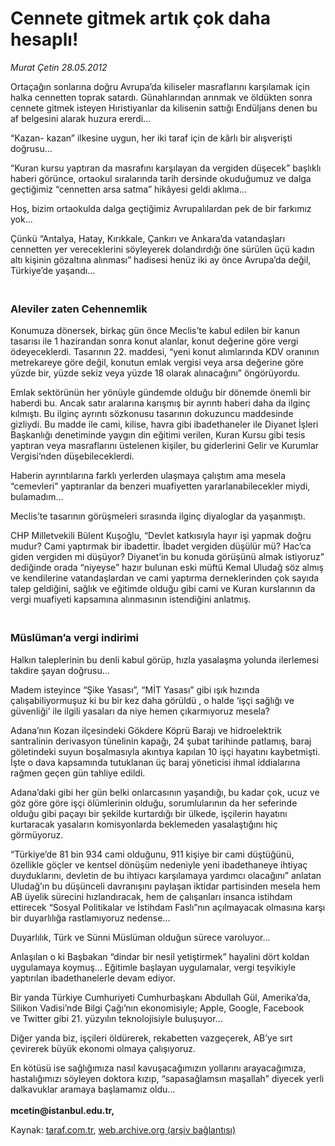 # Cennete gitmek artık çok daha hesaplı!

*Murat Çetin 28.05.2012*

<div class="yazi"><p>Ortaçağın sonlarına doğru Avrupa’da kiliseler masraflarını karşılamak için halka cennetten toprak satardı. Günahlarından arınmak ve öldükten sonra cennete gitmek isteyen Hıristiyanlar da kilisenin sattığı Endüljans denen bu af belgesini alarak huzura ererdi...</p>
<p>“Kazan- kazan” ilkesine uygun, her iki taraf için de kârlı bir alışverişti doğrusu...</p>
<p>“Kuran kursu yaptıran da masrafını karşılayan da vergiden düşecek” başlıklı haberi görünce, ortaokul sıralarında tarih dersinde okuduğumuz ve dalga geçtiğimiz “cennetten arsa satma” hikâyesi geldi aklıma...</p>
<p>Hoş, bizim ortaokulda dalga geçtiğimiz Avrupalılardan pek de bir farkımız yok...</p>
<p>Çünkü “Antalya, Hatay, Kırıkkale, Çankırı ve Ankara’da vatandaşları cennetten yer vereceklerini söyleyerek dolandırdığı öne sürülen üçü kadın altı kişinin gözaltına alınması” hadisesi henüz iki ay önce Avrupa’da değil, Türkiye’de yaşandı...</p>
<h3><br/>Aleviler zaten Cehennemlik</h3>
<p>Konumuza dönersek, birkaç gün önce Meclis’te kabul edilen bir kanun tasarısı ile 1 hazirandan sonra konut alanlar, konut değerine göre vergi ödeyeceklerdi. Tasarının 22. maddesi, “yeni konut alımlarında KDV oranının metrekareye göre değil, konutun emlak vergisi veya arsa değerine göre yüzde bir, yüzde sekiz veya yüzde 18 olarak alınacağını” öngörüyordu.</p>
<p>Emlak sektörünün her yönüyle gündemde olduğu bir dönemde önemli bir haberdi bu. Ancak satır aralarına karışmış bir ayrıntı haberi daha da ilginç kılmıştı. Bu ilginç ayrıntı sözkonusu tasarının dokuzuncu maddesinde gizliydi. Bu madde ile cami, kilise, havra gibi ibadethaneler ile Diyanet İşleri Başkanlığı denetiminde yaygın din eğitimi verilen, Kuran Kursu gibi tesis yaptıran veya masraflarını üstelenen kişiler, bu giderlerini Gelir ve Kurumlar Vergisi’nden düşebileceklerdi. </p>
<p>Haberin ayrıntılarına farklı yerlerden ulaşmaya çalıştım ama mesela “cemevleri” yaptıranlar da benzeri muafiyetten yararlanabilecekler miydi, bulamadım...</p>
<p>Meclis’te tasarının görüşmeleri sırasında ilginç diyaloglar da yaşanmıştı.</p>
<p>CHP Milletvekili Bülent Kuşoğlu, “Devlet katkısıyla hayır işi yapmak doğru mudur? Cami yaptırmak bir ibadettir. İbadet vergiden düşülür mü? Hac’ca giden vergiden mi düşüyor? Diyanet’in bu konuda görüşünü almak istiyoruz” dediğinde orada “niyeyse” hazır bulunan eski müftü Kemal Uludağ söz almış ve kendilerine vatandaşlardan ve cami yaptırma derneklerinden çok sayıda talep geldiğini, sağlık ve eğitimde olduğu gibi cami ve Kuran kurslarının da vergi muafiyeti kapsamına alınmasının istendiğini anlatmış. </p>
<h3><br/>Müslüman’a vergi indirimi</h3>
<p>Halkın taleplerinin bu denli kabul görüp, hızla yasalaşma yolunda ilerlemesi takdire şayan doğrusu...</p>
<p>Madem isteyince “Şike Yasası”, “MİT Yasası” gibi ışık hızında çalışabiliyormuşuz ki bu bir kez daha görüldü , o halde ‘işçi sağlığı ve güvenliği’ ile ilgili yasaları da niye hemen çıkarmıyoruz mesela?</p>
<p>Adana’nın Kozan ilçesindeki Gökdere Köprü Barajı ve hidroelektrik santralinin derivasyon tünelinin kapağı, 24 şubat tarihinde patlamış, baraj göletindeki suyun boşalmasıyla akıntıya kapılan 10 işçi hayatını kaybetmişti. İşte o dava kapsamında tutuklanan üç baraj yöneticisi ihmal iddialarına rağmen geçen gün tahliye edildi.</p>
<p>Adana’daki gibi her gün belki onlarcasının yaşandığı, bu kadar çok, ucuz ve göz göre göre işçi ölümlerinin olduğu, sorumlularının da her seferinde olduğu gibi paçayı bir şekilde kurtardığı bir ülkede, işçilerin hayatını kurtaracak yasaların komisyonlarda beklemeden yasalaştığını hiç görmüyoruz.</p>
<p>“Türkiye’de 81 bin 934 cami olduğunu, 911 kişiye bir cami düştüğünü, özellikle göçler ve kentsel dönüşüm nedeniyle yeni ibadethaneye ihtiyaç duyduklarını, devletin de bu ihtiyacı karşılamaya yardımcı olacağını” anlatan Uludağ’ın bu düşünceli davranışını paylaşan iktidar partisinden mesela hem AB üyelik sürecini hızlandıracak, hem de çalışanları insanca istihdam ettirecek “Sosyal Politikalar ve İstihdam Faslı”nın açılmayacak olmasına karşı bir duyarlılığa rastlamıyoruz nedense...</p>
<p>Duyarlılık, Türk ve Sünni Müslüman olduğun sürece varoluyor...</p>
<p>Anlaşılan o ki Başbakan “dindar bir nesil yetiştirmek” hayalini dört koldan uygulamaya koymuş... Eğitimle başlayan uygulamalar, vergi teşvikiyle yaptırılan ibadethanelerle devam ediyor.</p>
<p>Bir yanda Türkiye Cumhuriyeti Cumhurbaşkanı Abdullah Gül, Amerika’da, Silikon Vadisi’nde Bilgi Çağı’nın ekonomisiyle; Apple, Google, Facebook ve Twitter gibi 21. yüzyılın teknolojisiyle buluşuyor... </p>
<p>Diğer yanda biz, işçileri öldürerek, rekabetten vazgeçerek, AB’ye sırt çevirerek büyük ekonomi olmaya çalışıyoruz.</p>
<p>En kötüsü ise sağlığımıza nasıl kavuşacağımızın yollarını arayacağımıza, hastalığımızı söyleyen doktora kızıp, “sapasağlamsın maşallah” diyecek yerli dalkavuklar aramaya başlamamız oldu...<br/><br/><b>mcetin@istanbul.edu.tr,</b></p>
</div>

Kaynak: [taraf.com.tr](http://www.taraf.com.tr/murat-cetin/makale-cennete-gitmek-artik-cok-daha-hesapli.htm), [web.archive.org (arşiv bağlantısı)](http://web.archive.org/web/20131107104107/http://www.taraf.com.tr/murat-cetin/makale-cennete-gitmek-artik-cok-daha-hesapli.htm)
